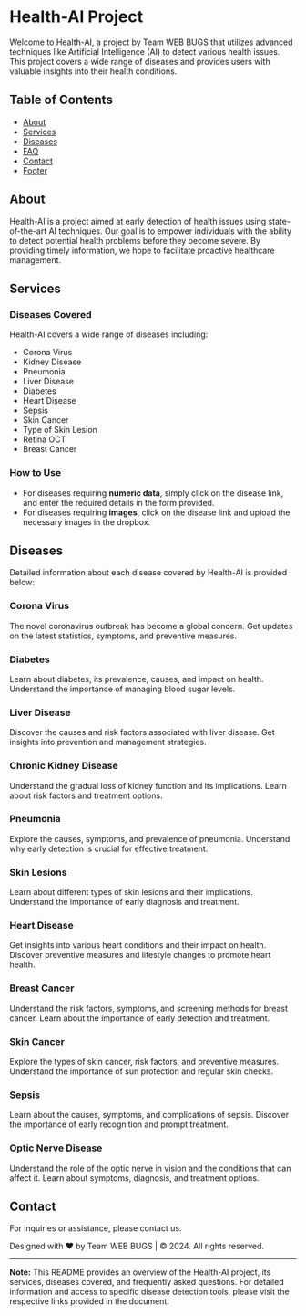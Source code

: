 # Health-AI Project



Welcome to Health-AI, a project by Team WEB BUGS that utilizes advanced techniques like Artificial Intelligence (AI) to detect various health issues. This project covers a wide range of diseases and provides users with valuable insights into their health conditions.

## Table of Contents
- [About](#about)
- [Services](#services)
- [Diseases](#diseases)
- [FAQ](#faq)
- [Contact](#contact)
- [Footer](#footer)

## About

Health-AI is a project aimed at early detection of health issues using state-of-the-art AI techniques. Our goal is to empower individuals with the ability to detect potential health problems before they become severe. By providing timely information, we hope to facilitate proactive healthcare management.

## Services

### Diseases Covered
Health-AI covers a wide range of diseases including:
- Corona Virus
- Kidney Disease
- Pneumonia
- Liver Disease
- Diabetes
- Heart Disease
- Sepsis
- Skin Cancer
- Type of Skin Lesion
- Retina OCT
- Breast Cancer

### How to Use
- For diseases requiring **numeric data**, simply click on the disease link, and enter the required details in the form provided.
- For diseases requiring **images**, click on the disease link and upload the necessary images in the dropbox.

## Diseases

Detailed information about each disease covered by Health-AI is provided below:

### Corona Virus
The novel coronavirus outbreak has become a global concern. Get updates on the latest statistics, symptoms, and preventive measures.

### Diabetes
Learn about diabetes, its prevalence, causes, and impact on health. Understand the importance of managing blood sugar levels.

### Liver Disease
Discover the causes and risk factors associated with liver disease. Get insights into prevention and management strategies.

### Chronic Kidney Disease
Understand the gradual loss of kidney function and its implications. Learn about risk factors and treatment options.

### Pneumonia
Explore the causes, symptoms, and prevalence of pneumonia. Understand why early detection is crucial for effective treatment.

### Skin Lesions
Learn about different types of skin lesions and their implications. Understand the importance of early diagnosis and treatment.

### Heart Disease
Get insights into various heart conditions and their impact on health. Discover preventive measures and lifestyle changes to promote heart health.

### Breast Cancer
Understand the risk factors, symptoms, and screening methods for breast cancer. Learn about the importance of early detection and treatment.

### Skin Cancer
Explore the types of skin cancer, risk factors, and preventive measures. Understand the importance of sun protection and regular skin checks.

### Sepsis
Learn about the causes, symptoms, and complications of sepsis. Discover the importance of early recognition and prompt treatment.

### Optic Nerve Disease
Understand the role of the optic nerve in vision and the conditions that can affect it. Learn about symptoms, diagnosis, and treatment options.

 

## Contact

For inquiries or assistance, please contact us.


Designed with ❤️ by Team WEB BUGS | © 2024. All rights reserved.

---
**Note:** This README provides an overview of the Health-AI project, its services, diseases covered, and frequently asked questions. For detailed information and access to specific disease detection tools, please visit the respective links provided in the document.
